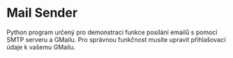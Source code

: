 # Mail Sender
Python program určený pro demonstraci funkce posílání emailů s pomocí SMTP serveru a GMailu.
Pro správnou funkčnost musíte upravit přihlašovací údaje k vašemu GMailu.
